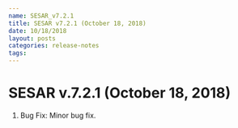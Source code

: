 ```yaml
---
name: SESAR_v7.2.1
title: SESAR v7.2.1 (October 18, 2018)
date: 10/18/2018
layout: posts
categories: release-notes
tags: 
---
```


# SESAR v.7.2.1 (October 18, 2018)
1. Bug Fix: Minor bug fix.
